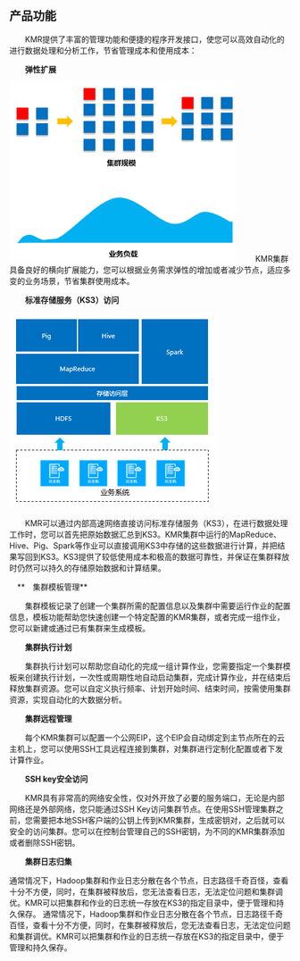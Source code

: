 ## 产品功能

　　KMR提供了丰富的管理功能和便捷的程序开发接口，使您可以高效自动化的进行数据处理和分析工作，节省管理成本和使用成本：
  
　　**弹性扩展**
  
  ![弹性扩展](./images/txkz.png)
　　
  KMR集群具备良好的横向扩展能力，您可以根据业务需求弹性的增加或者减少节点，适应多变的业务场景，节省集群使用成本。
  
　　**标准存储服务（KS3）访问**
  
  ![标准存储服务](./images/bjccfw.png)
  
　　KMR可以通过内部高速网络直接访问标准存储服务（KS3），在进行数据处理工作时，您可以首先把原始数据汇总到KS3。KMR集群中运行的MapReduce、Hive、Pig、Spark等作业可以直接调用KS3中存储的这些数据进行计算，并把结果写回到KS3。KS3提供了较低使用成本和极高的数据可靠性，并保证在集群释放时仍然可以持久的存储原始数据和计算结果。
  
　**　集群模板管理**
 
　　集群模板记录了创建一个集群所需的配置信息以及集群中需要运行作业的配置信息，模板功能帮助您快速创建一个特定配置的KMR集群，或者完成一组作业，您可以新建或通过已有集群来生成模板。
  
　　**集群执行计划**
  
　　集群执行计划可以帮助您自动化的完成一组计算作业，您需要指定一个集群模板来创建执行计划，一次性或周期性地自动启动集群，完成计算作业，并在结束后释放集群资源。您可以自定义执行频率、计划开始时间、结束时间，按需使用集群资源，实现自动化的大数据分析。
  
　　**集群远程管理**
  
　　每个KMR集群可以配置一个公网EIP，这个EIP会自动绑定到主节点所在的云主机上，您可以使用SSH工具远程连接到集群，对集群进行定制化配置或者下发计算作业。
  
　　**SSH key安全访问**
  
　　KMR具有非常高的网络安全性，仅对外开放了必要的服务端口，无论是内部网络还是外部网络，您只能通过SSH Key访问集群节点。在使用SSH管理集群之前，您需要把本地SSH客户端的公钥上传到KMR集群，生成密钥对，之后就可以安全的访问集群。您可以在控制台管理自己的SSH密钥，为不同的KMR集群添加或者删除SSH密钥。
  
　　**集群日志归集**
  
  通常情况下，Hadoop集群和作业日志分散在各个节点，日志路径千奇百怪，查看十分不方便，同时，在集群被释放后，您无法查看日志，无法定位问题和集群调优。KMR可以把集群和作业的日志统一存放在KS3的指定目录中，便于管理和持久保存。
  通常情况下，Hadoop集群和作业日志分散在各个节点，日志路径千奇百怪，查看十分不方便，同时，在集群被释放后，您无法查看日志，无法定位问题和集群调优。KMR可以把集群和作业的日志统一存放在KS3的指定目录中，便于管理和持久保存。
  
  
  
  